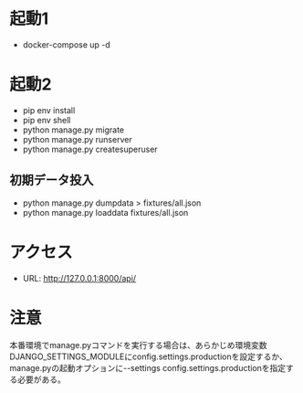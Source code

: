 # 起動1
- docker-compose up -d

# 起動2
- pip env install
- pip env shell
- python manage.py migrate
- python manage.py runserver
- python manage.py createsuperuser

## 初期データ投入
- python manage.py dumpdata > fixtures/all.json
- python manage.py loaddata fixtures/all.json

# アクセス
- URL: http://127.0.0.1:8000/api/

# 注意
本番環境でmanage.pyコマンドを実行する場合は、あらかじめ環境変数DJANGO_SETTINGS_MODULEにconfig.settings.productionを設定するか、manage.pyの起動オプションに--settings config.settings.productionを指定する必要がある。